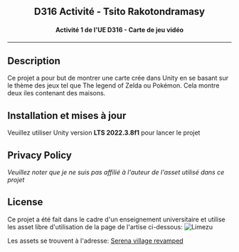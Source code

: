 <h2 align="center"><b>D316 Activité - Tsito Rakotondramasy</b></h2>
<h4 align="center">Activité 1 de l'UE D316 - Carte de jeu vidéo</h4>

<hr/>

## Description

Ce projet a pour but de montrer une carte crée dans Unity en se basant sur le thème des jeux tel que The legend of Zelda ou Pokémon. Cela montre deux iles contenant des maisons.

## Installation et mises à jour

Veuillez utiliser Unity version **LTS 2022.3.8f1** pour lancer le projet

## Privacy Policy

*Veuillez noter que je ne suis pas affilié à l'auteur de l'asset utilisé dans ce projet*

## License

Ce projet a été fait dans le cadre d'un enseignement universitaire et utilise les asset libre d'utilisation de la page de l'artise ci-dessous:
![Limezu](https://img.itch.zone/aW1nLzEyNzgzNzU5LnBuZw==/original/J8azVM.png)

Les assets se trouvent à l'adresse: [Serena village revamped](https://limezu.itch.io/serenevillagerevamped)